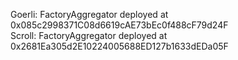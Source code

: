Goerli: FactoryAggregator deployed at 0x085c2998371C08d6619cAE73bEc0f488cF79d24F  
Scroll: FactoryAggregator deployed at 0x2681Ea305d2E10224005688ED127b1633dEDa05F  
